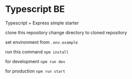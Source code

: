 # Typescript BE
Typescript + Express simple starter

clone this repository
change directory to cloned repository

set environment from ```.env.example```

run this command
```npm install```

for development
```npm run dev```

for production
```npm run start```
